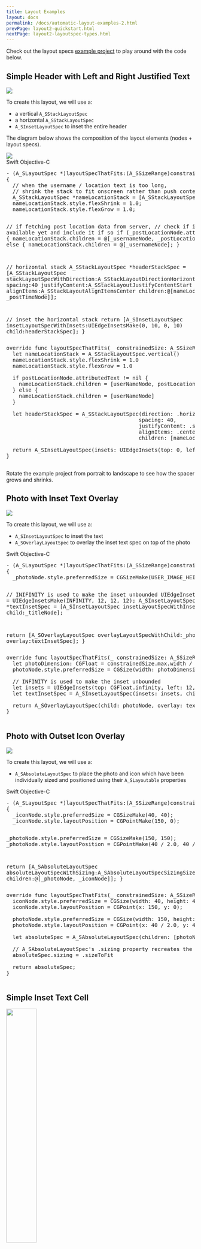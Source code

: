 ```yaml
---
title: Layout Examples
layout: docs
permalink: /docs/automatic-layout-examples-2.html
prevPage: layout2-quickstart.html
nextPage: layout2-layoutspec-types.html
---
```


Check out the layout specs <a href="https://github.com/texturegroup/texture/tree/master/examples/LayoutSpecExamples">example project</a> to play around with the code below. 

## Simple Header with Left and Right Justified Text

<img src="/static/images/layout-examples-simple-header-with-left-right-justified-text.png">

To create this layout, we will use a:

- a vertical `A_SStackLayoutSpec`
- a horizontal `A_SStackLayoutSpec`
- `A_SInsetLayoutSpec` to inset the entire header

The diagram below shows the composition of the layout elements (nodes + layout specs). 

<img src="/static/images/layout-examples-simple-header-with-left-right-justified-text-diagram.png">

<div class = "highlight-group">
<span class="language-toggle">
  <a data-lang="swift" class="swiftButton">Swift</a>
  <a data-lang="objective-c" class = "active objcButton">Objective-C</a>
</span>
<div class = "code">
  <pre lang="objc" class="objcCode">
- (A_SLayoutSpec *)layoutSpecThatFits:(A_SSizeRange)constrainedSize
{
  // when the username / location text is too long, 
  // shrink the stack to fit onscreen rather than push content to the right, offscreen
  A_SStackLayoutSpec *nameLocationStack = [A_SStackLayoutSpec verticalStackLayoutSpec];
  nameLocationStack.style.flexShrink = 1.0;
  nameLocationStack.style.flexGrow = 1.0;
  
  // if fetching post location data from server, 
  // check if it is available yet and include it if so
  if (_postLocationNode.attributedText) {
    nameLocationStack.children = @[_usernameNode, _postLocationNode];
  } else {
    nameLocationStack.children = @[_usernameNode];
  }
  
  // horizontal stack
  A_SStackLayoutSpec *headerStackSpec = [A_SStackLayoutSpec stackLayoutSpecWithDirection:A_SStackLayoutDirectionHorizontal
                                                                               spacing:40
                                                                        justifyContent:A_SStackLayoutJustifyContentStart
                                                                            alignItems:A_SStackLayoutAlignItemsCenter
                                                                              children:@[nameLocationStack, _postTimeNode]];
  
  // inset the horizontal stack
  return [A_SInsetLayoutSpec insetLayoutSpecWithInsets:UIEdgeInsetsMake(0, 10, 0, 10) child:headerStackSpec];
}
  </pre>
  <pre lang="swift" class = "swiftCode hidden">
override func layoutSpecThatFits(_ constrainedSize: A_SSizeRange) -> A_SLayoutSpec {
  let nameLocationStack = A_SStackLayoutSpec.vertical()
  nameLocationStack.style.flexShrink = 1.0
  nameLocationStack.style.flexGrow = 1.0

  if postLocationNode.attributedText != nil {
    nameLocationStack.children = [userNameNode, postLocationNode]
  } else {
    nameLocationStack.children = [userNameNode]
  }

  let headerStackSpec = A_SStackLayoutSpec(direction: .horizontal,
                                          spacing: 40,
                                          justifyContent: .start,
                                          alignItems: .center,
                                          children: [nameLocationStack, postTimeNode])

  return A_SInsetLayoutSpec(insets: UIEdgeInsets(top: 0, left: 10, bottom: 0, right: 10), child: headerStackSpec)
}
  </pre>
</div>
</div>

Rotate the example project from portrait to landscape to see how the spacer grows and shrinks.

## Photo with Inset Text Overlay

<img src="/static/images/layout-examples-photo-with-inset-text-overlay.png">

To create this layout, we will use a:

- `A_SInsetLayoutSpec` to inset the text
- `A_SOverlayLayoutSpec` to overlay the inset text spec on top of the photo

<div class = "highlight-group">
<span class="language-toggle">
  <a data-lang="swift" class="swiftButton">Swift</a>
  <a data-lang="objective-c" class = "active objcButton">Objective-C</a>
</span>
<div class = "code">
  <pre lang="objc" class="objcCode">
- (A_SLayoutSpec *)layoutSpecThatFits:(A_SSizeRange)constrainedSize
{
  _photoNode.style.preferredSize = CGSizeMake(USER_IMAGE_HEIGHT*2, USER_IMAGE_HEIGHT*2);

  // INIFINITY is used to make the inset unbounded
  UIEdgeInsets insets = UIEdgeInsetsMake(INFINITY, 12, 12, 12);
  A_SInsetLayoutSpec *textInsetSpec = [A_SInsetLayoutSpec insetLayoutSpecWithInsets:insets child:_titleNode];
  
  return [A_SOverlayLayoutSpec overlayLayoutSpecWithChild:_photoNode overlay:textInsetSpec];
}
  </pre>
  <pre lang="swift" class = "swiftCode hidden">
override func layoutSpecThatFits(_ constrainedSize: A_SSizeRange) -> A_SLayoutSpec {
  let photoDimension: CGFloat = constrainedSize.max.width / 4.0
  photoNode.style.preferredSize = CGSize(width: photoDimension, height: photoDimension)

  // INFINITY is used to make the inset unbounded
  let insets = UIEdgeInsets(top: CGFloat.infinity, left: 12, bottom: 12, right: 12)
  let textInsetSpec = A_SInsetLayoutSpec(insets: insets, child: titleNode)

  return A_SOverlayLayoutSpec(child: photoNode, overlay: textInsetSpec)
}
  </pre>
</div>
</div>

## Photo with Outset Icon Overlay

<img src="/static/images/layout-examples-photo-with-outset-icon-overlay.png">

To create this layout, we will use a:

- `A_SAbsoluteLayoutSpec` to place the photo and icon which have been individually sized and positioned using their `A_SLayoutable` properties

<div class = "highlight-group">
<span class="language-toggle">
  <a data-lang="swift" class="swiftButton">Swift</a>
  <a data-lang="objective-c" class = "active objcButton">Objective-C</a>
</span>
<div class = "code">
  <pre lang="objc" class="objcCode">
- (A_SLayoutSpec *)layoutSpecThatFits:(A_SSizeRange)constrainedSize
{
  _iconNode.style.preferredSize = CGSizeMake(40, 40);
  _iconNode.style.layoutPosition = CGPointMake(150, 0);
  
  _photoNode.style.preferredSize = CGSizeMake(150, 150);
  _photoNode.style.layoutPosition = CGPointMake(40 / 2.0, 40 / 2.0);
  
  return [A_SAbsoluteLayoutSpec absoluteLayoutSpecWithSizing:A_SAbsoluteLayoutSpecSizingSizeToFit
                                                   children:@[_photoNode, _iconNode]];
}
  </pre>
  <pre lang="swift" class = "swiftCode hidden">
override func layoutSpecThatFits(_ constrainedSize: A_SSizeRange) -> A_SLayoutSpec {
  iconNode.style.preferredSize = CGSize(width: 40, height: 40);
  iconNode.style.layoutPosition = CGPoint(x: 150, y: 0);

  photoNode.style.preferredSize = CGSize(width: 150, height: 150);
  photoNode.style.layoutPosition = CGPoint(x: 40 / 2.0, y: 40 / 2.0);

  let absoluteSpec = A_SAbsoluteLayoutSpec(children: [photoNode, iconNode])

  // A_SAbsoluteLayoutSpec's .sizing property recreates the behavior of Tex_ture Layout API 1.0's "A_SStaticLayoutSpec"
  absoluteSpec.sizing = .sizeToFit

  return absoluteSpec;
}
  </pre>
</div>
</div>



## Simple Inset Text Cell

<img src="/static/images/layout-examples-simple-inset-text-cell.png" width="40%">

To recreate the layout of a <i>single cell</i> as is used in Pinterest's search view above, we will use a:

- `A_SInsetLayoutSpec` to inset the text
- `A_SCenterLayoutSpec` to center the text according to the specified properties

<div class = "highlight-group">
<span class="language-toggle">
  <a data-lang="swift" class="swiftButton">Swift</a>
  <a data-lang="objective-c" class = "active objcButton">Objective-C</a>
</span>
<div class = "code">
  <pre lang="objc" class="objcCode">
- (A_SLayoutSpec *)layoutSpecThatFits:(A_SSizeRange)constrainedSize
{
    UIEdgeInsets insets = UIEdgeInsetsMake(0, 12, 4, 4);
    A_SInsetLayoutSpec *inset = [A_SInsetLayoutSpec insetLayoutSpecWithInsets:insets
                                                                      child:_titleNode];

    return [A_SCenterLayoutSpec centerLayoutSpecWithCenteringOptions:A_SCenterLayoutSpecCenteringY
                                                      sizingOptions:A_SCenterLayoutSpecSizingOptionMinimumX
                                                              child:inset];
}
  </pre>
  <pre lang="swift" class = "swiftCode hidden">
override func layoutSpecThatFits(_ constrainedSize: A_SSizeRange) -> A_SLayoutSpec {
    let insets = UIEdgeInsets(top: 0, left: 12, bottom: 4, right: 4)
    let inset = A_SInsetLayoutSpec(insets: insets, child: _titleNode)
        
    return A_SCenterLayoutSpec(centeringOptions: .Y, sizingOptions: .minimumX, child: inset)
}
  </pre>
</div>
</div>

## Top and Bottom Separator Lines

<img src="/static/images/layout-examples-top-bottom-separator-line.png">

To create the layout above, we will use a:

- a `A_SInsetLayoutSpec` to inset the text
- a vertical `A_SStackLayoutSpec` to stack the two separator lines on the top and bottom of the text

The diagram below shows the composition of the layoutables (layout specs + nodes). 

<img src="/static/images/layout-examples-top-bottom-separator-line-diagram.png">

The following code can also be found in the `A_SLayoutSpecPlayground` [example project]().

<div class = "highlight-group">
<span class="language-toggle">
  <a data-lang="swift" class="swiftButton">Swift</a>
  <a data-lang="objective-c" class = "active objcButton">Objective-C</a>
</span>
<div class = "code">
  <pre lang="objc" class="objcCode">
- (A_SLayoutSpec *)layoutSpecThatFits:(A_SSizeRange)constrainedSize
{
  _topSeparator.style.flexGrow = 1.0;
  _bottomSeparator.style.flexGrow = 1.0;

  A_SInsetLayoutSpec *insetContentSpec = [A_SInsetLayoutSpec insetLayoutSpecWithInsets:UIEdgeInsetsMake(20, 20, 20, 20) child:_textNode];

  return [A_SStackLayoutSpec stackLayoutSpecWithDirection:A_SStackLayoutDirectionVertical
                                                 spacing:0
                                          justifyContent:A_SStackLayoutJustifyContentCenter
                                              alignItems:A_SStackLayoutAlignItemsStretch
                                                children:@[_topSeparator, insetContentSpec, _bottomSeparator]];
}
  </pre>
  <pre lang="swift" class = "swiftCode hidden">
override func layoutSpecThatFits(_ constrainedSize: A_SSizeRange) -> A_SLayoutSpec {
  topSeparator.style.flexGrow = 1.0
  bottomSeparator.style.flexGrow = 1.0
  textNode.style.alignSelf = .center

  let verticalStackSpec = A_SStackLayoutSpec.vertical()
  verticalStackSpec.spacing = 20
  verticalStackSpec.justifyContent = .center
  verticalStackSpec.children = [topSeparator, textNode, bottomSeparator]

  return A_SInsetLayoutSpec(insets:UIEdgeInsets(top: 60, left: 0, bottom: 60, right: 0), child: verticalStackSpec)
}
  </pre>
</div>
</div>
